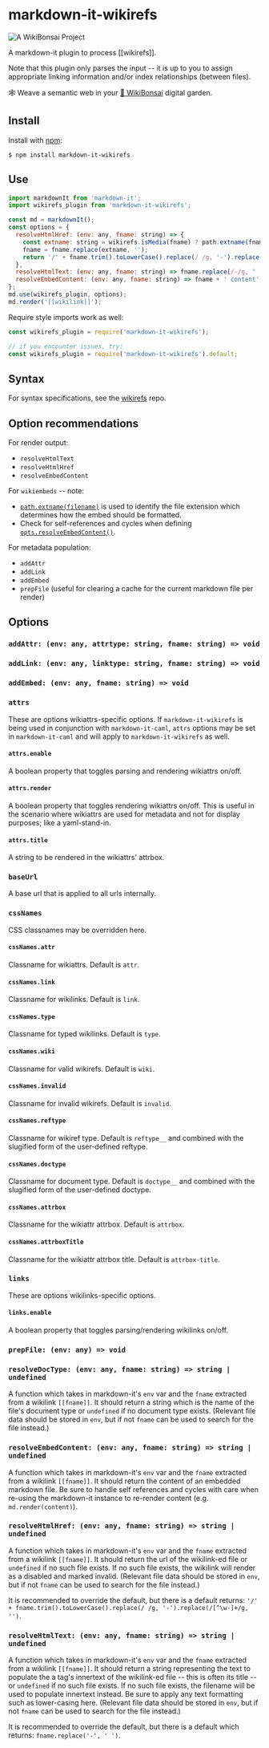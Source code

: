 # markdown-it-wikirefs

![[A WikiBonsai Project](https://github.com/wikibonsai/wikibonsai)](https://img.shields.io/badge/%F0%9F%8E%8B-A%20WikiBonsai%20Project-brightgreen)

A markdown-it plugin to process [[wikirefs]].

Note that this plugin only parses the input -- it is up to you to assign appropriate linking information and/or index relationships (between files).

🕸 Weave a semantic web in your [🎋 WikiBonsai](https://github.com/wikibonsai/wikibonsai) digital garden.

## Install

Install with [npm](https://docs.npmjs.com/cli/v9/commands/npm-install):

```
$ npm install markdown-it-wikirefs
```

## Use

```js
import markdownIt from 'markdown-it';
import wikirefs_plugin from 'markdown-it-wikirefs';

const md = markdownIt();
const options = {
  resolveHtmlHref: (env: any, fname: string) => {
    const extname: string = wikirefs.isMedia(fname) ? path.extname(fname) : '';
    fname = fname.replace(extname, '');
    return '/' + fname.trim().toLowerCase().replace(/ /g, '-').replace(/[^\w-]+/g, '') + extname;
  },
  resolveHtmlText: (env: any, fname: string) => fname.replace(/-/g, ' '),
  resolveEmbedContent: (env: any, fname: string) => fname + ' content',
};
md.use(wikirefs_plugin, options);
md.render('[[wikilink]]');
```

Require style imports work as well:

```js
const wikirefs_plugin = require('markdown-it-wikirefs');

// if you encounter issues, try:
const wikirefs_plugin = require('markdown-it-wikirefs').default;

```

## Syntax

For syntax specifications, see the [wikirefs](https://github.com/wikibonsai/wikirefs) repo.

## Option recommendations

For render output:
- `resolveHtmlText`
- `resolveHtmlHref`
- `resolveEmbedContent`

For `wikiembeds` -- note:
- [`path.extname(filename)`](https://nodejs.org/api/path.html#pathextnamepath) is used to identify the file extension which determines how the embed should be formatted.
- Check for self-references and cycles when defining [`opts.resolveEmbedContent()`]().

For metadata population:
- `addAttr`
- `addLink`
- `addEmbed`
- `prepFile` (useful for clearing a cache for the current markdown file per render)

## Options

### `addAttr: (env: any, attrtype: string, fname: string) => void`

### `addLink: (env: any, linktype: string, fname: string) => void`

### `addEmbed: (env: any, fname: string) => void`

### `attrs`

These are options wikiattrs-specific options. If `markdown-it-wikirefs` is being used in conjunction with `markdown-it-caml`, `attrs` options may be set in `markdown-it-caml` and will apply to `markdown-it-wikirefs` as well.

#### `attrs.enable`

A boolean property that toggles parsing and rendering wikiattrs on/off.

#### `attrs.render`

A boolean property that toggles rendering wikiattrs on/off. This is useful in the scenario where wikiattrs are used for metadata and not for display purposes; like a yaml-stand-in.

#### `attrs.title`

A string to be rendered in the wikiattrs' attrbox.

### `baseUrl`

A base url that is applied to all urls internally.

### `cssNames`

CSS classnames may be overridden here.

#### `cssNames.attr`

Classname for wikiattrs. Default is `attr`.

#### `cssNames.link`

Classname for wikilinks. Default is `link`.

#### `cssNames.type`

Classname for typed wikilinks. Default is `type`.

#### `cssNames.wiki`

Classname for valid wikirefs. Default is `wiki`.

#### `cssNames.invalid`

Classname for invalid wikirefs. Default is `invalid`.


#### `cssNames.reftype`

Classname for wikiref type. Default is `reftype__` and combined with the slugified form of the user-defined reftype.

#### `cssNames.doctype`

Classname for document type. Default is `doctype__` and combined with the slugified form of the user-defined doctype.

#### `cssNames.attrbox`

Classname for the wikiattr attrbox. Default is `attrbox`.

#### `cssNames.attrboxTitle`

Classname for the wikiattr attrbox title. Default is `attrbox-title`.

### `links`

These are options wikilinks-specific options.

#### `links.enable`

A boolean property that toggles parsing/rendering wikilinks on/off.

### `prepFile: (env: any) => void`

### `resolveDocType: (env: any, fname: string) => string | undefined`

A function which takes in markdown-it's `env` var and the `fname` extracted from a wikilink `[[fname]]`. It should return a string which is the name of the file's document type or `undefined` if no document type exists. (Relevant file data should be stored in `env`, but if not `fname` can be used to search for the file instead.)

### `resolveEmbedContent: (env: any, fname: string) => string | undefined`

A function which takes in markdown-it's `env` var and the `fname` extracted from a wikilink `[[fname]]`. It should return the content of an embedded markdown file. Be sure to handle self references and cycles with care when re-using the markdown-it instance to re-render content (e.g. `md.render(content)`).

### `resolveHtmlHref: (env: any, fname: string) => string | undefined`

A function which takes in markdown-it's `env` var and the `fname` extracted from a wikilink `[[fname]]`. It should return the url of the wikilink-ed file or `undefined` if no such file exists. If no such file exists, the wikilink will render as a disabled and marked invalid. (Relevant file data should be stored in `env`, but if not `fname` can be used to search for the file instead.)

It is recommended to override the default, but there is a default returns: `'/' + fname.trim().toLowerCase().replace(/ /g, '-').replace(/[^\w-]+/g, '')`.

### `resolveHtmlText: (env: any, fname: string) => string | undefined`

A function which takes in markdown-it's `env` var and the `fname` extracted from a wikilink `[[fname]]`. It should return a string representing the text to populate the a tag's innertext of the wikilink-ed file -- this is often its title -- or `undefined` if no such file exists. If no such file exists, the filename will be used to populate innertext instead. Be sure to apply any text formatting such as lower-casing here. (Relevant file data should be stored in `env`, but if not `fname` can be used to search for the file instead.)

It is recommended to override the default, but there is a default which returns: `fname.replace('-', ' ')`.
